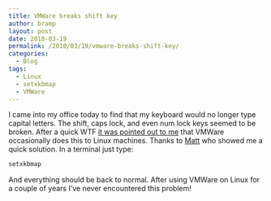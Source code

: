 ```yaml
---
title: VMWare breaks shift key
author: bramp
layout: post
date: 2010-03-19
permalink: /2010/03/19/vmware-breaks-shift-key/
categories:
  - Blog
tags:
  - Linux
  - setxkbmap
  - VMWare
---
```

I came into my office today to find that my keyboard would no longer type capital letters. The shift, caps lock, and even num lock keys seemed to be broken. After a quick WTF [it was pointed out to me][1] that VMWare occasionally does this to Linux machines. Thanks to [Matt][2] who showed me a quick solution. In a terminal just type:

```bash
setxkbmap
```

And everything should be back to normal. After using VMWare on Linux for a couple of years I&#8217;ve never encountered this problem!

 [1]: http://www.evolution-systems.co.uk/blogs/matt/view_post&id=37/
 [2]: http://twitter.com/bigkebabman
 